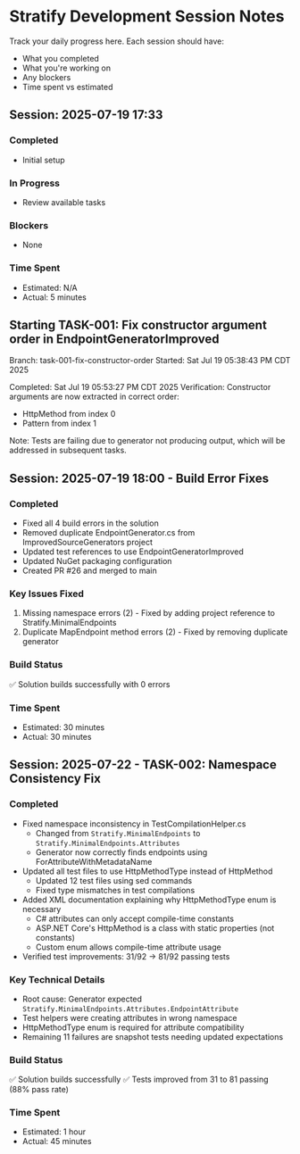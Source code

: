 # Stratify Development Session Notes

Track your daily progress here. Each session should have:
- What you completed
- What you're working on
- Any blockers
- Time spent vs estimated

## Session: 2025-07-19 17:33
### Completed
- Initial setup

### In Progress
- Review available tasks

### Blockers
- None

### Time Spent
- Estimated: N/A
- Actual: 5 minutes


## Starting TASK-001: Fix constructor argument order in EndpointGeneratorImproved
Branch: task-001-fix-constructor-order
Started: Sat Jul 19 05:38:43 PM CDT 2025

Completed: Sat Jul 19 05:53:27 PM CDT 2025
Verification: Constructor arguments are now extracted in correct order:
- HttpMethod from index 0
- Pattern from index 1

Note: Tests are failing due to generator not producing output, which will be addressed in subsequent tasks.

## Session: 2025-07-19 18:00 - Build Error Fixes
### Completed
- Fixed all 4 build errors in the solution
- Removed duplicate EndpointGenerator.cs from ImprovedSourceGenerators project
- Updated test references to use EndpointGeneratorImproved
- Updated NuGet packaging configuration
- Created PR #26 and merged to main

### Key Issues Fixed
1. Missing namespace errors (2) - Fixed by adding project reference to Stratify.MinimalEndpoints
2. Duplicate MapEndpoint method errors (2) - Fixed by removing duplicate generator

### Build Status
✅ Solution builds successfully with 0 errors

### Time Spent
- Estimated: 30 minutes
- Actual: 30 minutes

## Session: 2025-07-22 - TASK-002: Namespace Consistency Fix
### Completed
- Fixed namespace inconsistency in TestCompilationHelper.cs
  - Changed from `Stratify.MinimalEndpoints` to `Stratify.MinimalEndpoints.Attributes`
  - Generator now correctly finds endpoints using ForAttributeWithMetadataName
- Updated all test files to use HttpMethodType instead of HttpMethod
  - Updated 12 test files using sed commands
  - Fixed type mismatches in test compilations
- Added XML documentation explaining why HttpMethodType enum is necessary
  - C# attributes can only accept compile-time constants
  - ASP.NET Core's HttpMethod is a class with static properties (not constants)
  - Custom enum allows compile-time attribute usage
- Verified test improvements: 31/92 → 81/92 passing tests

### Key Technical Details
- Root cause: Generator expected `Stratify.MinimalEndpoints.Attributes.EndpointAttribute`
- Test helpers were creating attributes in wrong namespace
- HttpMethodType enum is required for attribute compatibility
- Remaining 11 failures are snapshot tests needing updated expectations

### Build Status
✅ Solution builds successfully
✅ Tests improved from 31 to 81 passing (88% pass rate)

### Time Spent
- Estimated: 1 hour
- Actual: 45 minutes
